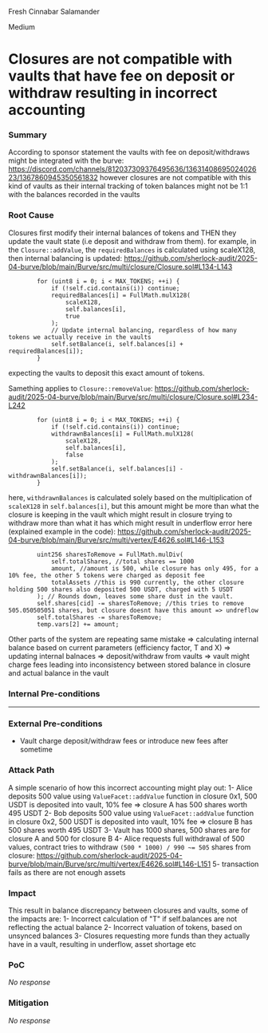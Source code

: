 Fresh Cinnabar Salamander

Medium

# Closures are not compatible with vaults that have fee on deposit or withdraw resulting in incorrect accounting

### Summary

According to sponsor statement the vaults with fee on deposit/withdraws might be integrated with the burve:
https://discord.com/channels/812037309376495636/1363140869502402623/1367860945350561832
however closures are not compatible with this kind of vaults as their internal tracking of token balances might not be 1:1 with the balances recorded in the vaults

### Root Cause

Closures first modify their internal balances of tokens and THEN they update the vault state (i.e deposit and withdraw from them). for example, in the `Closure::addValue`, the `requiredBalances` is calculated using scaleX128, then internal balancing is updated:
https://github.com/sherlock-audit/2025-04-burve/blob/main/Burve/src/multi/closure/Closure.sol#L134-L143
```solidity
        for (uint8 i = 0; i < MAX_TOKENS; ++i) {
            if (!self.cid.contains(i)) continue;
            requiredBalances[i] = FullMath.mulX128(
                scaleX128,
                self.balances[i],
                true
            );
            // Update internal balancing, regardless of how many tokens we actually receive in the vaults
            self.setBalance(i, self.balances[i] + requiredBalances[i]);
        }
```
expecting the vaults to deposit this exact amount of tokens.

Samething applies to `Closure::removeValue`:
https://github.com/sherlock-audit/2025-04-burve/blob/main/Burve/src/multi/closure/Closure.sol#L234-L242
```solidity
        for (uint8 i = 0; i < MAX_TOKENS; ++i) {
            if (!self.cid.contains(i)) continue;
            withdrawnBalances[i] = FullMath.mulX128(
                scaleX128,
                self.balances[i],
                false
            );
            self.setBalance(i, self.balances[i] - withdrawnBalances[i]);
        }
```
here, `withdrawnBalances` is calculated solely based on the multiplication of `scaleX128` in `self.balances[i]`, but this amount might be more than what the closure is keeping in the vault which might result in closure trying to withdraw more than what it has which might result in underflow error here (explained example in the code):
https://github.com/sherlock-audit/2025-04-burve/blob/main/Burve/src/multi/vertex/E4626.sol#L146-L153
```solidity
        uint256 sharesToRemove = FullMath.mulDiv(
            self.totalShares, //total shares == 1000
            amount, //amount is 500, while closure has only 495, for a 10% fee, the other 5 tokens were charged as deposit fee
            totalAssets //this is 990 currently, the other closure holding 500 shares also deposited 500 USDT, charged with 5 USDT
        ); // Rounds down, leaves some share dust in the vault.
        self.shares[cid] -= sharesToRemove; //this tries to remove 505.050505051 shares, but closure doesnt have this amount => undreflow
        self.totalShares -= sharesToRemove;
        temp.vars[2] += amount;
```

Other parts of the system are repeating same mistake => calculating internal balance based on current parameters (efficiency factor, T and X) => updating internal balnaces => deposit/withdraw from vaults => vault might charge fees leading into inconsistency between stored balance in closure and actual balance in the vault

### Internal Pre-conditions

---

### External Pre-conditions

- Vault charge deposit/withdraw fees or introduce new fees after sometime

### Attack Path

A simple scenario of how this incorrect accounting might play out:
1- Alice deposits 500 value using `ValueFacet::addValue` function in closure 0x1, 500 USDT is deposited into vault, 10% fee => closure A has 500 shares worth 495 USDT
2- Bob deposits 500 value using `ValueFacet::addValue` function in closure 0x2, 500 USDT is deposited into vault, 10% fee => closure B has 500 shares worth 495 USDT
3- Vault has 1000 shares, 500 shares are for closure A and 500 for closure B
4- Alice requests full withdrawal of 500 values, contract tries to withdraw `(500 * 1000) / 990 ~= 505` shares from closure: https://github.com/sherlock-audit/2025-04-burve/blob/main/Burve/src/multi/vertex/E4626.sol#L146-L151
5- transaction fails as there are not enough assets

### Impact

This result in balance discrepancy between closures and vaults, some of the impacts are:
1- Incorrect calculation of "T" if self.balances are not reflecting the actual balance
2- Incorrect valuation of tokens, based on unsynced balances
3- Closures requesting more funds than they actually have in a vault, resulting in underflow, asset shortage etc

### PoC

_No response_

### Mitigation

_No response_